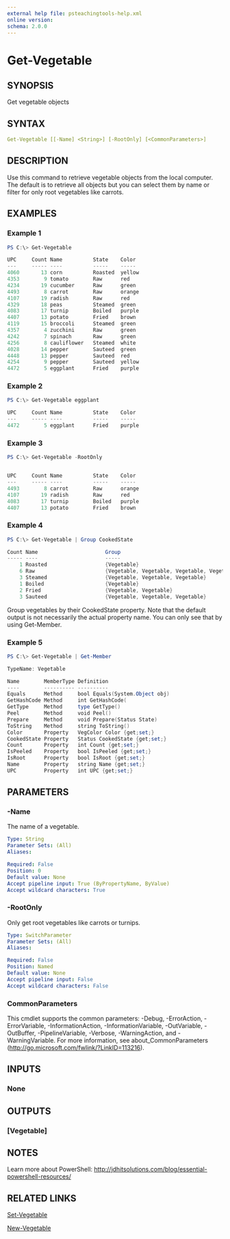 ```yaml
---
external help file: psteachingtools-help.xml
online version: 
schema: 2.0.0
---
```


# Get-Vegetable

## SYNOPSIS

Get vegetable objects

## SYNTAX

```yaml
Get-Vegetable [[-Name] <String>] [-RootOnly] [<CommonParameters>]
```

## DESCRIPTION

Use this command to retrieve vegetable objects from the local computer. The default is to retrieve all objects but you can select them by name or filter for only root vegetables like carrots.

## EXAMPLES

### Example 1

```powershell
PS C:\> Get-Vegetable

UPC     Count Name          State    Color
---     ----- ----          -----    -----
4060       13 corn          Roasted  yellow
4353        9 tomato        Raw      red
4234       19 cucumber      Raw      green
4493        8 carrot        Raw      orange
4107       19 radish        Raw      red
4329       18 peas          Steamed  green
4083       17 turnip        Boiled   purple
4407       13 potato        Fried    brown
4119       15 broccoli      Steamed  green
4357        4 zucchini      Raw      green
4242        7 spinach       Raw      green
4256        8 cauliflower   Steamed  white
4028       14 pepper        Sauteed  green
4448       13 pepper        Sauteed  red
4254        9 pepper        Sauteed  yellow
4472        5 eggplant      Fried    purple
```

### Example 2

```powershell
PS C:\> Get-Vegetable eggplant

UPC     Count Name          State    Color
---     ----- ----          -----    -----
4472        5 eggplant      Fried    purple
```

### Example 3

```powershell
PS C:\> Get-Vegetable -RootOnly


UPC     Count Name          State    Color
---     ----- ----          -----    -----
4493        8 carrot        Raw      orange
4107       19 radish        Raw      red
4083       17 turnip        Boiled   purple
4407       13 potato        Fried    brown
```

### Example 4

```powershell
PS C:\> Get-Vegetable | Group CookedState

Count Name                      Group
----- ----                      -----
    1 Roasted                   {Vegetable}
    6 Raw                       {Vegetable, Vegetable, Vegetable, Vegetable...}
    3 Steamed                   {Vegetable, Vegetable, Vegetable}
    1 Boiled                    {Vegetable}
    2 Fried                     {Vegetable, Vegetable}
    3 Sauteed                   {Vegetable, Vegetable, Vegetable}
```

Group vegetables by their CookedState property. Note that the default output is not necessarily the actual property name. You can only see that by using Get-Member.

### Example 5

```powershell
PS C:\> Get-Vegetable | Get-Member

TypeName: Vegetable

Name        MemberType Definition
----        ---------- ----------
Equals      Method     bool Equals(System.Object obj)
GetHashCode Method     int GetHashCode(
GetType     Method     type GetType()
Peel        Method     void Peel()
Prepare     Method     void Prepare(Status State)
ToString    Method     string ToString()
Color       Property   VegColor Color {get;set;}
CookedState Property   Status CookedState {get;set;}
Count       Property   int Count {get;set;}
IsPeeled    Property   bool IsPeeled {get;set;}
IsRoot      Property   bool IsRoot {get;set;}
Name        Property   string Name {get;set;}
UPC         Property   int UPC {get;set;}
```

## PARAMETERS

### -Name

The name of a vegetable.

```yaml
Type: String
Parameter Sets: (All)
Aliases:

Required: False
Position: 0
Default value: None
Accept pipeline input: True (ByPropertyName, ByValue)
Accept wildcard characters: True
```

### -RootOnly

Only get root vegetables like carrots or turnips.

```yaml
Type: SwitchParameter
Parameter Sets: (All)
Aliases:

Required: False
Position: Named
Default value: None
Accept pipeline input: False
Accept wildcard characters: False
```

### CommonParameters

This cmdlet supports the common parameters: -Debug, -ErrorAction, -ErrorVariable, -InformationAction, -InformationVariable, -OutVariable, -OutBuffer, -PipelineVariable, -Verbose, -WarningAction, and -WarningVariable. For more information, see about_CommonParameters (http://go.microsoft.com/fwlink/?LinkID=113216).

## INPUTS

### None

## OUTPUTS

### [Vegetable]

## NOTES

Learn more about PowerShell: http://jdhitsolutions.com/blog/essential-powershell-resources/

## RELATED LINKS

[Set-Vegetable]()

[New-Vegetable]()
